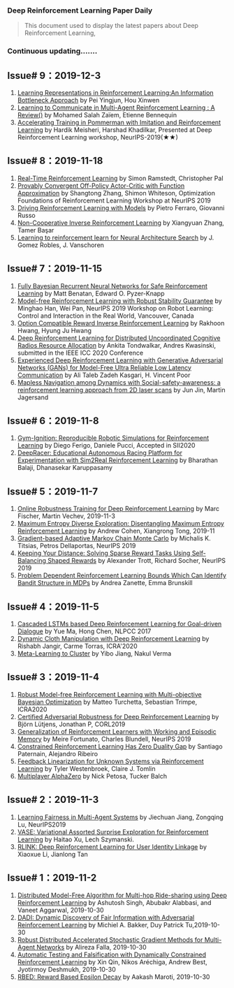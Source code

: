 ### Deep Reinforcement Learning Paper Daily


> This document used to display the latest papers about Deep Reinforcement Learning, 



### Continuous updating.......



Issue# 9：2019-12-3
----
1. [Learning Representations in Reinforcement Learning:An Information Bottleneck Approach](https://arxiv.org/abs/1911.05695) by Pei Yingjun, Hou Xinwen
2. [Learning to Communicate in Multi-Agent Reinforcement Learning : A Review()](https://arxiv.org/abs/1911.05438) by  Mohamed Salah Zaïem, Etienne Bennequin
3. [Accelerating Training in Pommerman with Imitation and Reinforcement Learning](https://arxiv.org/abs/1911.04947) by  Hardik Meisheri, Harshad Khadilkar, Presented at Deep Reinforcement Learning workshop, NeurIPS-2019(★★)



Issue# 8：2019-11-18
----
1. [Real-Time Reinforcement Learning](https://arxiv.org/abs/1911.04448) by Simon Ramstedt, Christopher Pal
2. [Provably Convergent Off-Policy Actor-Critic with Function Approximation](https://arxiv.org/abs/1911.04384) by Shangtong Zhang, Shimon Whiteson, Optimization Foundations of Reinforcement Learning Workshop at NeurIPS 2019
3. [Driving Reinforcement Learning with Models](https://arxiv.org/abs/1911.04400) by  Pietro Ferraro, Giovanni Russo
4. [Non-Cooperative Inverse Reinforcement Learning](https://arxiv.org/abs/1911.04220) by  Xiangyuan Zhang, Tamer Başar
5. [Learning to reinforcement learn for Neural Architecture Search](https://arxiv.org/abs/1911.03769) by  J. Gomez Robles, J. Vanschoren



Issue# 7：2019-11-15
----
1. [Fully Bayesian Recurrent Neural Networks for Safe Reinforcement Learning](https://arxiv.org/abs/1911.03308) by Matt Benatan, Edward O. Pyzer-Knapp
2. [Model-free Reinforcement Learning with Robust Stability Guarantee](https://arxiv.org/abs/1911.02875) by Minghao Han, Wei Pan, NeurIPS 2019 Workshop on Robot Learning: Control and Interaction in the Real World, Vancouver, Canada
3. [Option Compatible Reward Inverse Reinforcement Learning](https://arxiv.org/abs/1911.02723) by  Rakhoon Hwang, Hyung Ju Hwang
4. [Deep Reinforcement Learning for Distributed Uncoordinated Cognitive Radios Resource Allocation](https://arxiv.org/abs/1911.03366) by Ankita Tondwalkar, Andres Kwasinski,  submitted in the IEEE ICC 2020 Conference
5. [Experienced Deep Reinforcement Learning with Generative Adversarial Networks (GANs) for Model-Free Ultra Reliable Low Latency Communication](https://arxiv.org/abs/1911.03264) by  Ali Taleb Zadeh Kasgari, H. Vincent Poor
6. [Mapless Navigation among Dynamics with Social-safety-awareness: a reinforcement learning approach from 2D laser scans](https://arxiv.org/abs/1911.03074) by Jun Jin, Martin Jagersand


Issue# 6：2019-11-8
----
1. [Gym-Ignition: Reproducible Robotic Simulations for Reinforcement Learning](https://arxiv.org/abs/1911.01715) by Diego Ferigo, Daniele Pucci, Accepted in SII2020
2. [DeepRacer: Educational Autonomous Racing Platform for Experimentation with Sim2Real Reinforcement Learning](https://arxiv.org/abs/1911.01562) by Bharathan Balaji, Dhanasekar Karuppasamy


Issue# 5：2019-11-7
----
1. [Online Robustness Training for Deep Reinforcement Learning](https://arxiv.org/pdf/1911.00887.pdf) by Marc Fischer, Martin Vechev, 2019-11-3
2. [Maximum Entropy Diverse Exploration: Disentangling Maximum Entropy Reinforcement Learning](https://arxiv.org/pdf/1911.00828.pdf) by Andrew Cohen, Xiangrong Tong, 2019-11
3. [Gradient-based Adaptive Markov Chain Monte Carlo](https://arxiv.org/pdf/1911.01373.pdf) by Michalis K. Titsias, Petros Dellaportas, NeurIPS 2019
4. [Keeping Your Distance: Solving Sparse Reward Tasks Using Self-Balancing Shaped Rewards](https://arxiv.org/pdf/1911.01417.pdf) by Alexander Trott, Richard Socher, NeurIPS 2019
5. [Problem Dependent Reinforcement Learning Bounds Which Can Identify Bandit Structure in MDPs](https://arxiv.org/pdf/1911.00954.pdf) by Andrea Zanette, Emma Brunskill


Issue# 4：2019-11-5
----
1. [Cascaded LSTMs based Deep Reinforcement Learning for Goal-driven Dialogue](https://arxiv.org/abs/1910.14229) by Yue Ma, Hong Chen, NLPCC 2017
2. [Dynamic Cloth Manipulation with Deep Reinforcement Learning](https://arxiv.org/abs/1910.14475) by Rishabh Jangir, Carme Torras, ICRA'2020
3. [Meta-Learning to Cluster](https://arxiv.org/abs/1910.14134) by Yibo Jiang, Nakul Verma


Issue# 3：2019-11-4
----
1. [Robust Model-free Reinforcement Learning with Multi-objective Bayesian Optimization](https://arxiv.org/abs/1910.13399) by Matteo Turchetta, Sebastian Trimpe, ICRA2020
2. [Certified Adversarial Robustness for Deep Reinforcement Learning](https://arxiv.org/abs/1910.12908) by Björn Lütjens, Jonathan P, CORL2019
3. [Generalization of Reinforcement Learners with Working and Episodic Memory](https://arxiv.org/abs/1910.13406) by Meire Fortunato, Charles Blundell, NeurIPS 2019
4. [Constrained Reinforcement Learning Has Zero Duality Gap](https://arxiv.org/abs/1910.13393) by Santiago Paternain, Alejandro Ribeiro
5. [Feedback Linearization for Unknown Systems via Reinforcement Learning](https://arxiv.org/abs/1910.13272) by Tyler Westenbroek, Claire J. Tomlin
6.  [Multiplayer AlphaZero](https://arxiv.org/abs/1910.13012) by Nick Petosa, Tucker Balch




Issue# 2：2019-11-3
----
1. [Learning Fairness in Multi-Agent Systems](https://arxiv.org/abs/1910.14472) by Jiechuan Jiang, Zongqing Lu, NeurIPS2019
2. [VASE: Variational Assorted Surprise Exploration for Reinforcement Learning](https://arxiv.org/abs/1910.14351) by Haitao Xu, Lech Szymanski.
3. [RLINK: Deep Reinforcement Learning for User Identity Linkage](https://arxiv.org/abs/1910.14273) by Xiaoxue Li, Jianlong Tan



Issue# 1：2019-11-2
----
1. [Distributed Model-Free Algorithm for Multi-hop Ride-sharing using Deep Reinforcement Learning](https://arxiv.org/abs/1910.14002) by Ashutosh Singh, Abubakr Alabbasi, and Vaneet Aggarwal, 2019-10-30
2. [DADI: Dynamic Discovery of Fair Information with Adversarial Reinforcement Learning](https://arxiv.org/abs/1910.13983) by Michiel A. Bakker, Duy Patrick Tu,2019-10-30
3. [Robust Distributed Accelerated Stochastic Gradient Methods for Multi-Agent Networks](https://arxiv.org/abs/1910.08701) by Alireza Falla, 2019-10-30
4. [Automatic Testing and Falsification with Dynamically Constrained Reinforcement Learning](https://arxiv.org/abs/1910.13645) by Xin Qin, Nikos Aréchiga, Andrew Best, Jyotirmoy Deshmukh, 2019-10-30
5. [RBED: Reward Based Epsilon Decay](https://arxiv.org/abs/1910.13701) by Aakash Maroti, 2019-10-30
